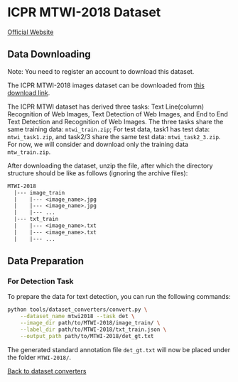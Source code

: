 # ICPR MTWI-2018 Dataset
[Official Website](https://tianchi.aliyun.com/competition/entrance/231651/introduction)

## Data Downloading
Note: You need to register an account to download this dataset.

The ICPR MTWI-2018 images dataset can be downloaded from [this download link](https://tianchi.aliyun.com/dataset/137084?t=1687249173526).

The ICPR MTWI dataset has derived three tasks: Text Line(column) Recognition of Web Images, Text Detection of Web Images, and End to End Text Detection and Recognition of Web Images. The three tasks share the same training data: `mtwi_train.zip`; For test data, task1 has test data: `mtwi_task1.zip`, and task2/3 share the same test data: `mtwi_task2_3.zip`. For now, we will consider and download only the training data `mtw_train.zip`.

After downloading the dataset, unzip the file, after which the directory structure should be like as follows (ignoring the archive files):
```txt
MTWI-2018
  |--- image_train
  |    |--- <image_name>.jpg
  |    |--- <image_name>.jpg
  |    |--- ...
  |--- txt_train
  |    |--- <image_name>.txt
  |    |--- <image_name>.txt
  |    |--- ...
```

## Data Preparation

### For Detection Task

To prepare the data for text detection, you can run the following commands:

```bash
python tools/dataset_converters/convert.py \
    --dataset_name mtwi2018 --task det \
    --image_dir path/to/MTWI-2018/image_train/ \
    --label_dir path/to/MTWI-2018/txt_train.json \
    --output_path path/to/MTWI-2018/det_gt.txt
```

The generated standard annotation file `det_gt.txt` will now be placed under the folder `MTWI-2018/`.

[Back to dataset converters](converters.md)
